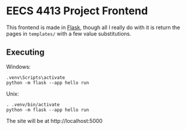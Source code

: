 # EECS 4413 Project Frontend

This frontend is made in [Flask](https://flask.palletsprojects.com/en/stable/), though all I really do with it is return the pages in `templates/` with a few value substitutions.

## Executing

Windows:
```
.venv\Scripts\activate
python -m flask --app hello run
```

Unix:
```
. .venv/bin/activate
python -m flask --app hello run
```

The site will be at http://localhost:5000

